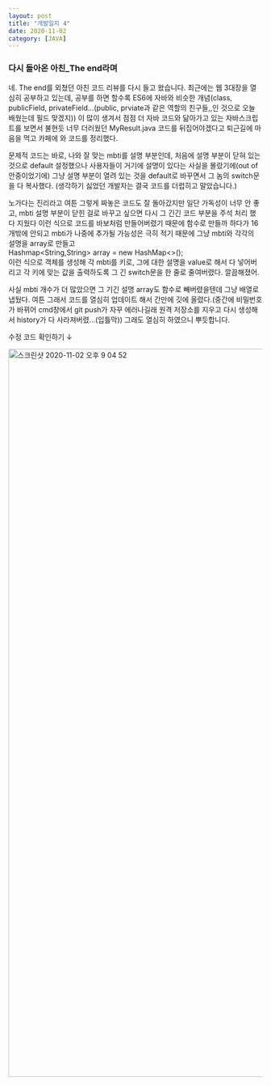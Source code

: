 ```yaml
---
layout: post
title: "개발일지 4"
date: 2020-11-02
category: [JAVA]
---
```


<h3>다시 돌아온 아친_The end라며</h3>

네. The end를 외쳤던 아친 코드 리뷰를 다시 들고 왔습니다. 최근에는 웹 3대장을 열심히 공부하고 있는데,
공부를 하면 할수록 ES6에 자바와 비슷한 개념(class, publicField, privateField...(public, prviate과 같은 역할의 친구들,,인 것으로 오늘 배웠는데 필드 맞겠지))
이 많이 생겨서 점점 더 자바 코드와 닮아가고 있는 자바스크립트를 보면서 불현듯 너무 더러웠던 MyResult.java 코드를 뒤집어야겠다고
퇴근길에 마음을 먹고 카페에 와 코드를 정리했다.

<p>
  문제적 코드는 바로, 나와 잘 맞는 mbti를 설명 부분인데, 처음에 설명 부분이 닫혀 있는 것으로 default 설정했으나 사용자들이 거기에 설명이 있다는 사실을 몰랐기에(out of 안중이었기에)
  그냥 설명 부분이 열려 있는 것을 default로 바꾸면서 그 놈의 switch문을 다 복사했다. (생각하기 싫었던 개발자는 결국 코드를 더럽히고 말았습니다.)
  
  노가다는 진리라고 여튼 그렇게 짜놓은 코드도 잘 돌아갔지만 일단 가독성이 너무 안 좋고, mbti 설명 부분이 닫힌 걸로 바꾸고 싶으면 다시 그 긴긴 코드 부분을 주석 처리 했다 지웠다
  이런 식으로 코드를 바보처럼 만들어버렸기 때문에 함수로 만들까 하다가 16개밖에 안되고 mbti가 나중에 추가될 가능성은 극히 적기 때문에 그냥 
  mbti와 각각의 설명을 array로 만들고 <br>Hashmap<String,String> array = new HashMap<>(); <br>이런 식으로 객체를 생성해 각 mbti를 키로, 그에 대한 설명을 value로 해서
  다 넣어버리고 각 키에 맞는 값을 출력하도록 그 긴 switch문을 한 줄로 줄여버렸다.
  깔끔해졌어.
  
  사실 mbti 개수가 더 많았으면 그 기긴 설명 array도 함수로 빼버렸을텐데 그냥 배열로 냅뒀다.
  여튼 그래서 코드를 열심히 업데이트 해서 간만에 깃에 올렸다.(중간에 비밀번호가 바뀌어 cmd창에서 git push가 자꾸 에러나길래 원격 저장소를 지우고 다시 생성해서 history가 다 사라져버렸...(입틀막))
  그래도 열심히 하였으니 뿌듯합니다.
  
  수정 코드 확인하기 ↓ 
  <script src="https://gist.github.com/SUPINKIM/4e6ec4c4dc5b329975bfc30712e0c238.js"></script>
  
  <img width="1440" alt="스크린샷 2020-11-02 오후 9 04 52" src="https://user-images.githubusercontent.com/49034615/97866347-1fea4200-1d4f-11eb-8cfe-2ab28c550c55.png">

</p>
